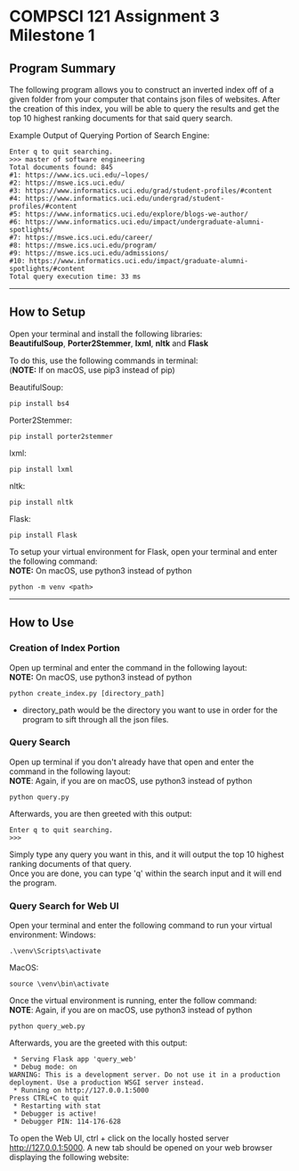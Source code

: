 # COMPSCI 121 Assignment 3 Milestone 1

## **Program Summary**
The following program allows you to construct an inverted index off of a given folder from your computer that contains json files of websites. After the creation of this index, you will be able to query the results and get the top 10 highest ranking documents for that said query search. 

Example Output of Querying Portion of Search Engine:

```
Enter q to quit searching.
>>> master of software engineering
Total documents found: 845
#1: https://www.ics.uci.edu/~lopes/
#2: https://mswe.ics.uci.edu/
#3: https://www.informatics.uci.edu/grad/student-profiles/#content
#4: https://www.informatics.uci.edu/undergrad/student-profiles/#content
#5: https://www.informatics.uci.edu/explore/blogs-we-author/
#6: https://www.informatics.uci.edu/impact/undergraduate-alumni-spotlights/
#7: https://mswe.ics.uci.edu/career/
#8: https://mswe.ics.uci.edu/program/
#9: https://mswe.ics.uci.edu/admissions/
#10: https://www.informatics.uci.edu/impact/graduate-alumni-spotlights/#content
Total query execution time: 33 ms
```

---

## **How to Setup**
Open your terminal and install the following libraries:  
**BeautifulSoup**, **Porter2Stemmer**, **lxml**, **nltk** and **Flask**

To do this, use the following commands in terminal:  
(**NOTE:** If on macOS, use pip3 instead of pip)

BeautifulSoup:

```
pip install bs4
```

Porter2Stemmer:

```
pip install porter2stemmer
```

lxml:

```
pip install lxml
```

nltk:

```
pip install nltk
```

Flask:
```
pip install Flask
```

To setup your virtual environment for Flask, open your terminal and enter the following command:  
**NOTE:** On macOS, use python3 instead of python
```
python -m venv <path>
```

---

## **How to Use**
###  **Creation of Index Portion**
  
Open up terminal and enter the command in the following layout:  
**NOTE:** On macOS, use python3 instead of python  

```
python create_index.py [directory_path]
```
- directory_path would be the directory you want to use in order for the program to sift through all the json files.  
### **Query Search**
Open up terminal if you don't already have that open and enter the command in the following layout:  
**NOTE**: Again, if you are on macOS, use python3 instead of python

```
python query.py
```

Afterwards, you are then greeted with this output:  

```
Enter q to quit searching.
>>> 
```
Simply type any query you want in this, and it will output the top 10 highest ranking documents of that query.  
Once you are done, you can type 'q' within the search input and it will end the program.

### **Query Search for Web UI**
Open your terminal and enter the following command to run your virtual environment:
Windows:
```
.\venv\Scripts\activate
```

MacOS:
```
source \venv\bin\activate
```

Once the virtual environment is running, enter the follow command:  
**NOTE**: Again, if you are on macOS, use python3 instead of python
```
python query_web.py
```

Afterwards, you are the greeted with this output:
```
 * Serving Flask app 'query_web'
 * Debug mode: on
WARNING: This is a development server. Do not use it in a production deployment. Use a production WSGI server instead.
 * Running on http://127.0.0.1:5000
Press CTRL+C to quit
 * Restarting with stat
 * Debugger is active!
 * Debugger PIN: 114-176-628
```
To open the Web UI, ctrl + click on the locally hosted server http://127.0.0.1:5000. A new tab should be opened on your web browser displaying the following website:

